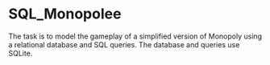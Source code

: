 # SQL_Monopolee
The task is to model the gameplay of a simplified version of Monopoly using a relational database and SQL queries. The database and queries use SQLite.
